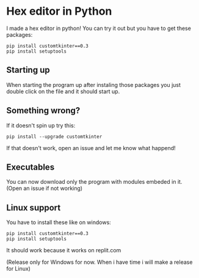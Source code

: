 # **Hex editor in Python**

I made a hex editor in python!
You can try it out but you have to get these packages:
```CMD
pip install customtkinter==0.3
pip install setuptools
```

## **Starting up**
When starting the program up after instaling those packages you just double click on the file and it should start up.

## **Something wrong?**
If it doesn't spin up try this:
```CMD2
pip install --upgrade customtkinter
```
If that doesn't work, open an issue and let me know what happend!

## **Executables**
You can now download only the program with modules embeded in it. (Open an issue if not working)

## **Linux support**
You have to install these like on windows:
```CMD
pip install customtkinter==0.3
pip install setuptools
```
It should work because it works on replit.com

(Release only for Windows for now. When i have time i will make a release for Linux)
